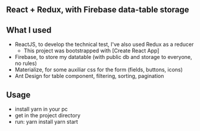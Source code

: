 ## React + Redux, with Firebase data-table storage

## What I used

* ReactJS, to develop the technical test, I've also used Redux as a reducer
  - This project was bootstrapped with [Create React App]
* Firebase, to store my datatable (with public db and storage to everyone, no rules)
* Materialize, for some auxiliar css for the form (fields, buttons, icons)
* Ant Design for table component, filtering, sorting, pagination

## Usage

* install yarn in your pc
* get in the project directory 
* run:
  yarn install 
  yarn start

